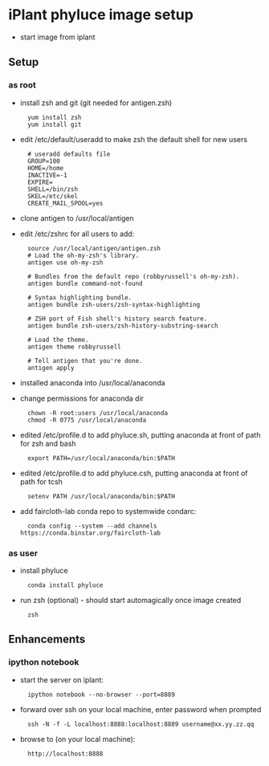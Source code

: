 # iPlant phyluce image setup

* start image from iplant

## Setup

### as root

* install zsh and git (git needed for antigen.zsh)

        yum install zsh
        yum install git

* edit /etc/default/useradd to make zsh the default shell for new users

        # useradd defaults file
        GROUP=100
        HOME=/home
        INACTIVE=-1
        EXPIRE=
        SHELL=/bin/zsh
        SKEL=/etc/skel
        CREATE_MAIL_SPOOL=yes

* clone antigen to /usr/local/antigen
* edit /etc/zshrc for all users to add:

        source /usr/local/antigen/antigen.zsh
        # Load the oh-my-zsh's library.
        antigen use oh-my-zsh

        # Bundles from the default repo (robbyrussell's oh-my-zsh).
        antigen bundle command-not-found

        # Syntax highlighting bundle.
        antigen bundle zsh-users/zsh-syntax-highlighting

        # ZSH port of Fish shell's history search feature.
        antigen bundle zsh-users/zsh-history-substring-search

        # Load the theme.
        antigen theme robbyrussell

        # Tell antigen that you're done.
        antigen apply

* installed anaconda into /usr/local/anaconda
* change permissions for anaconda dir

        chown -R root:users /usr/local/anaconda
        chmod -R 0775 /usr/local/anaconda

* edited /etc/profile.d to add phyluce.sh, putting anaconda at front of path for zsh and bash

        export PATH=/usr/local/anaconda/bin:$PATH

* edited /etc/profile.d to add phyluce.csh, putting anaconda at front of path for tcsh

        setenv PATH /usr/local/anaconda/bin:$PATH

* add faircloth-lab conda repo to systemwide condarc:

        conda config --system --add channels https://conda.binstar.org/faircloth-lab

### as user

* install phyluce

        conda install phyluce

* run zsh (optional) - should start automagically once image created
    
        zsh

## Enhancements

### ipython notebook

* start the server on iplant:

        ipython notebook --no-browser --port=8889

* forward over ssh on your local machine, enter password when prompted

        ssh -N -f -L localhost:8888:localhost:8889 username@xx.yy.zz.qq

* browse to (on your local machine):

        http://localhost:8888
